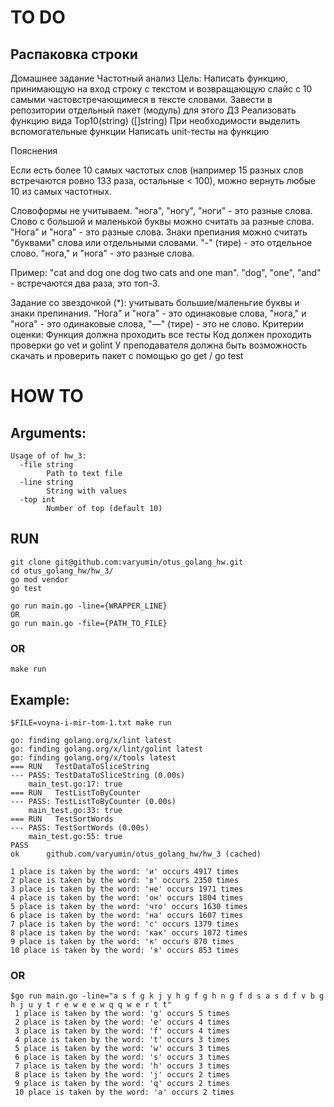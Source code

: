 # TO DO
## Распаковка строки
Домашнее задание
Частотный анализ
Цель: Напиcать функцию, принимающую на вход строку с текстом и возвращающую слайс с 10 самыми частовстречающимеся в тексте словами.
Завести в репозитории отдельный пакет (модуль) для этого ДЗ
Реализовать функцию вида Top10(string) ([]string)
При необходимости выделить вспомогательные функции
Написать unit-тесты на функцию

Пояснения

Если есть более 10 самых частотых слов (например 15 разных слов встречаются ровно 133 раза, остальные < 100), можно вернуть любые 10 из самых частотных.

Словоформы не учитываем. "нога", "ногу", "ноги" - это разные слова.
Слово с большой и маленькой буквы можно считать за разные слова. "Нога" и "нога" - это разные слова.
Знаки препиания можно считать "буквами" слова или отдельными словами. "-" (тире) - это отдельное слово. "нога," и "нога" - это разные слова.

Пример: "cat and dog one dog two cats and one man". "dog", "one", "and" - встречаются два раза, это топ-3.

Задание со звездочкой (*): учитывать большие/маленьгие буквы и знаки препинания. "Нога" и "нога" - это одинаковые слова, "нога," и "нога" - это одинаковые слова, "—" (тире) - это не слово.
Критерии оценки: Функция должна проходить все тесты
Код должен проходить проверки go vet и golint
У преподавателя должна быть возможность скачать и проверить пакет с помощью go get / go test

# HOW TO
## Arguments:
```
Usage of of hw_3:
  -file string
        Path to text file
  -line string
        String with values
  -top int
        Number of top (default 10)

```

## RUN
```
git clone git@github.com:varyumin/otus_golang_hw.git
cd otus_golang_hw/hw_3/
go mod vendor
go test

go run main.go -line={WRAPPER_LINE}
OR
go run main.go -file={PATH_TO_FILE}

```

### OR

```
make run
```

## Example:
```
$FILE=voyna-i-mir-tom-1.txt make run

go: finding golang.org/x/lint latest
go: finding golang.org/x/lint/golint latest
go: finding golang.org/x/tools latest
=== RUN   TestDataToSliceString
--- PASS: TestDataToSliceString (0.00s)
    main_test.go:17: true
=== RUN   TestListToByCounter
--- PASS: TestListToByCounter (0.00s)
    main_test.go:33: true
=== RUN   TestSortWords
--- PASS: TestSortWords (0.00s)
    main_test.go:55: true
PASS
ok      github.com/varyumin/otus_golang_hw/hw_3 (cached)

1 place is taken by the word: 'и' occurs 4917 times
2 place is taken by the word: 'в' occurs 2350 times
3 place is taken by the word: 'не' occurs 1971 times
4 place is taken by the word: 'он' occurs 1804 times
5 place is taken by the word: 'что' occurs 1630 times
6 place is taken by the word: 'на' occurs 1607 times
7 place is taken by the word: 'с' occurs 1379 times
8 place is taken by the word: 'как' occurs 1072 times
9 place is taken by the word: 'к' occurs 870 times
10 place is taken by the word: 'я' occurs 853 times

```
### OR

```
$go run main.go -line="a s f g k j y h g f g h n g f d s a s d f v b g h j u y t r e w e e w q q w e r t t"
 1 place is taken by the word: 'g' occurs 5 times
 2 place is taken by the word: 'e' occurs 4 times
 3 place is taken by the word: 'f' occurs 4 times
 4 place is taken by the word: 't' occurs 3 times
 5 place is taken by the word: 'w' occurs 3 times
 6 place is taken by the word: 's' occurs 3 times
 7 place is taken by the word: 'h' occurs 3 times
 8 place is taken by the word: 'j' occurs 2 times
 9 place is taken by the word: 'q' occurs 2 times
 10 place is taken by the word: 'a' occurs 2 times
```